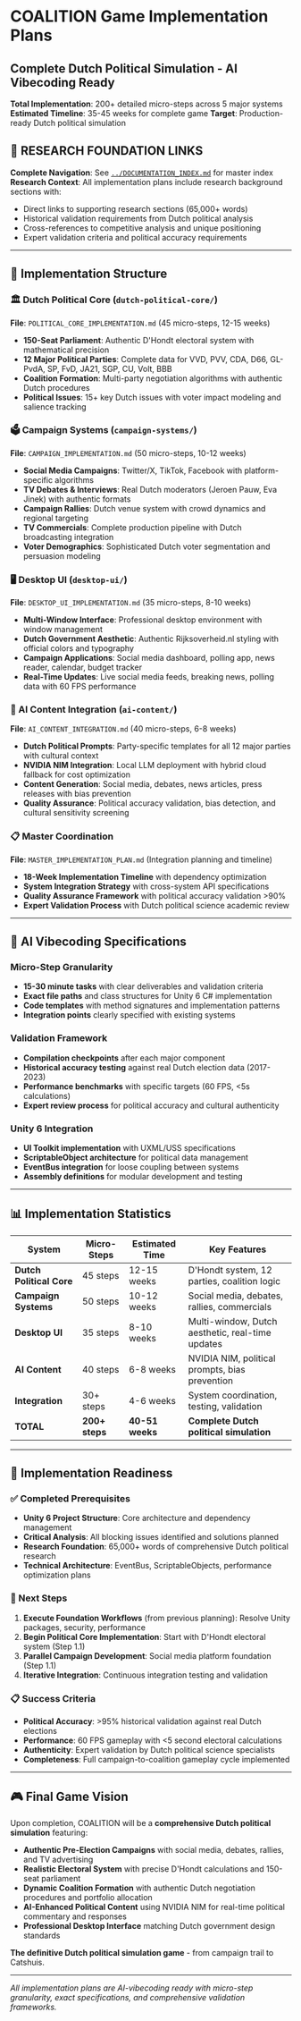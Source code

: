 # COALITION Game Implementation Plans
## Complete Dutch Political Simulation - AI Vibecoding Ready

**Total Implementation**: 200+ detailed micro-steps across 5 major systems
**Estimated Timeline**: 35-45 weeks for complete game
**Target**: Production-ready Dutch political simulation

## 🔗 **RESEARCH FOUNDATION LINKS**

**Complete Navigation**: See [`../DOCUMENTATION_INDEX.md`](../DOCUMENTATION_INDEX.md) for master index
**Research Context**: All implementation plans include research background sections with:
- Direct links to supporting research sections (65,000+ words)
- Historical validation requirements from Dutch political analysis
- Cross-references to competitive analysis and unique positioning
- Expert validation criteria and political accuracy requirements

---

## 📁 Implementation Structure

### **🏛️ Dutch Political Core** (`dutch-political-core/`)
**File**: `POLITICAL_CORE_IMPLEMENTATION.md` (45 micro-steps, 12-15 weeks)
- **150-Seat Parliament**: Authentic D'Hondt electoral system with mathematical precision
- **12 Major Political Parties**: Complete data for VVD, PVV, CDA, D66, GL-PvdA, SP, FvD, JA21, SGP, CU, Volt, BBB
- **Coalition Formation**: Multi-party negotiation algorithms with authentic Dutch procedures
- **Political Issues**: 15+ key Dutch issues with voter impact modeling and salience tracking

### **🗳️ Campaign Systems** (`campaign-systems/`)
**File**: `CAMPAIGN_IMPLEMENTATION.md` (50 micro-steps, 10-12 weeks)
- **Social Media Campaigns**: Twitter/X, TikTok, Facebook with platform-specific algorithms
- **TV Debates & Interviews**: Real Dutch moderators (Jeroen Pauw, Eva Jinek) with authentic formats
- **Campaign Rallies**: Dutch venue system with crowd dynamics and regional targeting
- **TV Commercials**: Complete production pipeline with Dutch broadcasting integration
- **Voter Demographics**: Sophisticated Dutch voter segmentation and persuasion modeling

### **🖥️ Desktop UI** (`desktop-ui/`)
**File**: `DESKTOP_UI_IMPLEMENTATION.md` (35 micro-steps, 8-10 weeks)
- **Multi-Window Interface**: Professional desktop environment with window management
- **Dutch Government Aesthetic**: Authentic Rijksoverheid.nl styling with official colors and typography
- **Campaign Applications**: Social media dashboard, polling app, news reader, calendar, budget tracker
- **Real-Time Updates**: Live social media feeds, breaking news, polling data with 60 FPS performance

### **🤖 AI Content Integration** (`ai-content/`)
**File**: `AI_CONTENT_INTEGRATION.md` (40 micro-steps, 6-8 weeks)
- **Dutch Political Prompts**: Party-specific templates for all 12 major parties with cultural context
- **NVIDIA NIM Integration**: Local LLM deployment with hybrid cloud fallback for cost optimization
- **Content Generation**: Social media, debates, news articles, press releases with bias prevention
- **Quality Assurance**: Political accuracy validation, bias detection, and cultural sensitivity screening

### **📋 Master Coordination**
**File**: `MASTER_IMPLEMENTATION_PLAN.md` (Integration planning and timeline)
- **18-Week Implementation Timeline** with dependency optimization
- **System Integration Strategy** with cross-system API specifications
- **Quality Assurance Framework** with political accuracy validation >90%
- **Expert Validation Process** with Dutch political science academic review

---

## 🎯 **AI Vibecoding Specifications**

### **Micro-Step Granularity**
- **15-30 minute tasks** with clear deliverables and validation criteria
- **Exact file paths** and class structures for Unity 6 C# implementation
- **Code templates** with method signatures and implementation patterns
- **Integration points** clearly specified with existing systems

### **Validation Framework**
- **Compilation checkpoints** after each major component
- **Historical accuracy testing** against real Dutch election data (2017-2023)
- **Performance benchmarks** with specific targets (60 FPS, <5s calculations)
- **Expert review process** for political accuracy and cultural authenticity

### **Unity 6 Integration**
- **UI Toolkit implementation** with UXML/USS specifications
- **ScriptableObject architecture** for political data management
- **EventBus integration** for loose coupling between systems
- **Assembly definitions** for modular development and testing

---

## 📊 **Implementation Statistics**

| System | Micro-Steps | Estimated Time | Key Features |
|--------|-------------|----------------|--------------|
| **Dutch Political Core** | 45 steps | 12-15 weeks | D'Hondt system, 12 parties, coalition logic |
| **Campaign Systems** | 50 steps | 10-12 weeks | Social media, debates, rallies, commercials |
| **Desktop UI** | 35 steps | 8-10 weeks | Multi-window, Dutch aesthetic, real-time updates |
| **AI Content** | 40 steps | 6-8 weeks | NVIDIA NIM, political prompts, bias prevention |
| **Integration** | 30+ steps | 4-6 weeks | System coordination, testing, validation |
| **TOTAL** | **200+ steps** | **40-51 weeks** | **Complete Dutch political simulation** |

---

## 🚀 **Implementation Readiness**

### **✅ Completed Prerequisites**
- **Unity 6 Project Structure**: Core architecture and dependency management
- **Critical Analysis**: All blocking issues identified and solutions planned
- **Research Foundation**: 65,000+ words of comprehensive Dutch political research
- **Technical Architecture**: EventBus, ScriptableObjects, performance optimization plans

### **🎯 Next Steps**
1. **Execute Foundation Workflows** (from previous planning): Resolve Unity packages, security, performance
2. **Begin Political Core Implementation**: Start with D'Hondt electoral system (Step 1.1)
3. **Parallel Campaign Development**: Social media platform foundation (Step 1.1)
4. **Iterative Integration**: Continuous integration testing and validation

### **📋 Success Criteria**
- **Political Accuracy**: >95% historical validation against real Dutch elections
- **Performance**: 60 FPS gameplay with <5 second electoral calculations
- **Authenticity**: Expert validation by Dutch political science specialists
- **Completeness**: Full campaign-to-coalition gameplay cycle implemented

---

## 🎮 **Final Game Vision**

Upon completion, COALITION will be a **comprehensive Dutch political simulation** featuring:

- **Authentic Pre-Election Campaigns** with social media, debates, rallies, and TV advertising
- **Realistic Electoral System** with precise D'Hondt calculations and 150-seat parliament
- **Dynamic Coalition Formation** with authentic Dutch negotiation procedures and portfolio allocation
- **AI-Enhanced Political Content** using NVIDIA NIM for real-time political commentary and responses
- **Professional Desktop Interface** matching Dutch government design standards

**The definitive Dutch political simulation game** - from campaign trail to Catshuis.

---

*All implementation plans are AI-vibecoding ready with micro-step granularity, exact specifications, and comprehensive validation frameworks.*